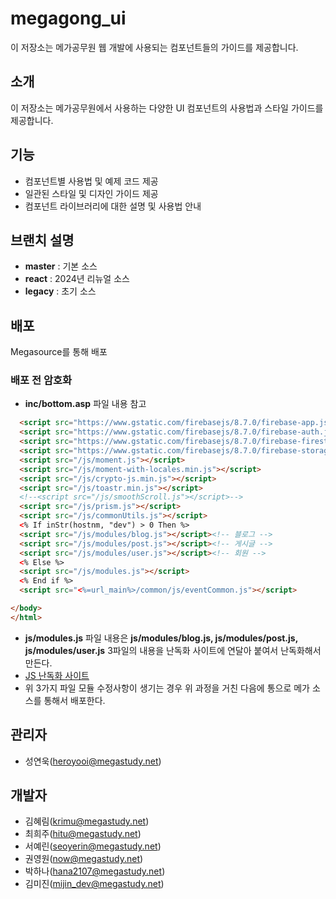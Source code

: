 # megagong_ui

이 저장소는 메가공무원 웹 개발에 사용되는 컴포넌트들의 가이드를 제공합니다.


## 소개

이 저장소는 메가공무원에서 사용하는 다양한 UI 컴포넌트의 사용법과 스타일 가이드를 제공합니다.


## 기능

- 컴포넌트별 사용법 및 예제 코드 제공
- 일관된 스타일 및 디자인 가이드 제공
- 컴포넌트 라이브러리에 대한 설명 및 사용법 안내


## 브랜치 설명

- **master** : 기본 소스
- **react**  : 2024년 리뉴얼 소스
- **legacy** : 초기 소스


## 배포

Megasource를 통해 배포

### 배포 전 암호화

- **inc/bottom.asp** 파일 내용 참고
```html
  <script src="https://www.gstatic.com/firebasejs/8.7.0/firebase-app.js"></script>
  <script src="https://www.gstatic.com/firebasejs/8.7.0/firebase-auth.js"></script>
  <script src="https://www.gstatic.com/firebasejs/8.7.0/firebase-firestore.js"></script>
  <script src="https://www.gstatic.com/firebasejs/8.7.0/firebase-storage.js"></script>
  <script src="/js/moment.js"></script>
  <script src="/js/moment-with-locales.min.js"></script>
  <script src="/js/crypto-js.min.js"></script>
  <script src="/js/toastr.min.js"></script>
  <!--<script src="/js/smoothScroll.js"></script>-->
  <script src="/js/prism.js"></script>
  <script src="/js/commonUtils.js"></script>
  <% If inStr(hostnm, "dev") > 0 Then %>
  <script src="/js/modules/blog.js"></script><!-- 블로그 -->
  <script src="/js/modules/post.js"></script><!-- 게시글 -->
  <script src="/js/modules/user.js"></script><!-- 회원 -->
  <% Else %>
  <script src="/js/modules.js"></script>
  <% End if %>
  <script src="<%=url_main%>/common/js/eventCommon.js"></script>

</body>
</html>
```

- **js/modules.js** 파일 내용은 **js/modules/blog.js, js/modules/post.js, js/modules/user.js** 3파일의 내용을 난독화 사이트에 연달아 붙여서 난독화해서 만든다.
- [JS 난독화 사이트](https://obfuscator.io)
- 위 3가지 파일 모듈 수정사항이 생기는 경우 위 과정을 거친 다음에 통으로 메가 소스를 통해서 배포한다.


## 관리자

- 성연욱(heroyooi@megastudy.net)


## 개발자

- 김혜림(krimu@megastudy.net)
- 최희주(hitu@megastudy.net)
- 서예린(seoyerin@megastudy.net)
- 권영원(now@megastudy.net)
- 박하나(hana2107@megastudy.net)
- 김미진(mijin_dev@megastudy.net)